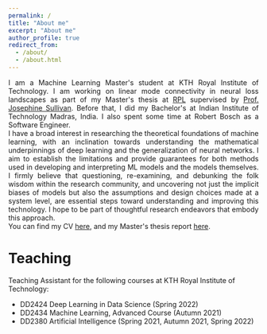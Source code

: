 ```yaml
---
permalink: /
title: "About me"
excerpt: "About me"
author_profile: true
redirect_from: 
  - /about/
  - /about.html
---
```

<div style="text-align: justify;">
I am a Machine Learning Master's student at KTH Royal Institute of Technology. I am working on linear mode connectivity in neural loss landscapes as part of my Master's thesis at <a href="https://www.kth.se/is/rpl">RPL</a> supervised by <a href="https://www.csc.kth.se/~sullivan/">Prof. Josephine Sullivan</a>. Before that, I did my Bachelor's at Indian Institute of Technology Madras, India. I also spent some time at Robert Bosch as a Software Engineer.
</div>

<div style="text-align: justify;">
I have a broad interest in researching the theoretical foundations of machine learning, with an inclination towards understanding the mathematical underpinnings of deep learning and the generalization of neural networks. I aim to establish the limitations and provide guarantees for both methods used in developing and interpreting ML models and the models themselves. I firmly believe that questioning, re-examining, and debunking the folk wisdom within the research community, and uncovering not just the implicit biases of models but also the assumptions and design choices made at a system level, are essential steps toward understanding and improving this technology. I hope to be part of thoughtful research endeavors that embody this approach.
</div>

<div style="text-align: justify;">
You can find my CV <a href="files\adhithyan_CV.pdf">here</a>, and my Master's thesis report <a href="files\Adhithyan_Kalaivanan_thesis_report_DRAFT.pdf">here</a>.
</div>

Teaching
======
Teaching Assistant for the following courses at KTH Royal Institute of Technology:
  * DD2424 Deep Learning in Data Science (Spring 2022)
  * DD2434 Machine Learning, Advanced Course (Autumn 2021)
  * DD2380 Artificial Intelligence (Spring 2021, Autumn 2021, Spring 2022)